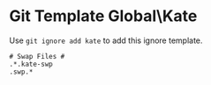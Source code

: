 Git Template Global\Kate
===

Use `git ignore add kate` to add this ignore template.

```
# Swap Files #
.*.kate-swp
.swp.*
```
